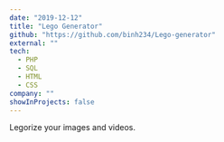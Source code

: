 ```yaml
---
date: "2019-12-12"
title: "Lego Generator"
github: "https://github.com/binh234/Lego-generator"
external: ""
tech:
  - PHP
  - SQL
  - HTML
  - CSS
company: ""
showInProjects: false
---
```


Legorize your images and videos.
